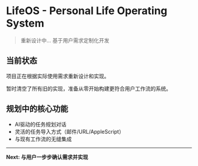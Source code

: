 # LifeOS - Personal Life Operating System

> 重新设计中... 基于用户需求定制化开发

## 当前状态

项目正在根据实际使用需求重新设计和实现。

暂时清空了所有旧的实现，准备从零开始构建更符合用户工作流的系统。

## 规划中的核心功能

- AI驱动的任务规划对话
- 灵活的任务导入方式（邮件/URL/AppleScript）
- 与现有工作流的无缝集成

---

**Next: 与用户一步步确认需求并实现**